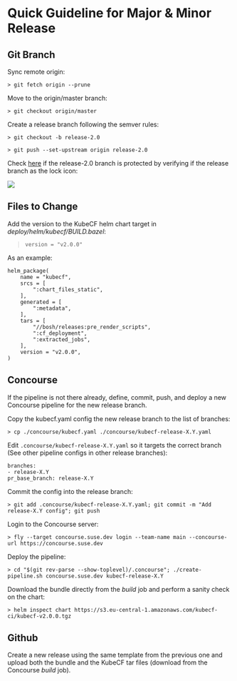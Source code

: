 # Quick Guideline for Major & Minor Release

## Git Branch

Sync remote origin:
```
> git fetch origin --prune
```

Move to the origin/master branch:
```
> git checkout origin/master
```

Create a release branch following the semver rules:
```
> git checkout -b release-2.0
```

```
> git push --set-upstream origin release-2.0
```


Check [here](https://github.com/cloudfoundry-incubator/kubecf/branches) if the release-2.0 branch is protected by verifying if the release branch as the lock icon:

![](https://i.imgur.com/n8DHyeF.png)


## Files to Change

Add the version to the KubeCF helm chart target in _deploy/helm/kubecf/BUILD.bazel_:
> ```version = "v2.0.0"```

As an example:
```
helm_package(
    name = "kubecf",
    srcs = [
        ":chart_files_static",
    ],
    generated = [
        ":metadata",
    ],
    tars = [
        "//bosh/releases:pre_render_scripts",
        ":cf_deployment",
        ":extracted_jobs",
    ],
    version = "v2.0.0",
)
```


## Concourse

If the pipeline is not there already, define, commit, push, and deploy a new
Concourse pipeline for the new release branch.

Copy the kubecf.yaml config the new release branch to the list of branches:

    > cp ./concourse/kubecf.yaml ./concourse/kubecf-release-X.Y.yaml

Edit `.concourse/kubecf-release-X.Y.yaml` so it targets the correct branch (See
other pipeline configs in other release branches):

```
branches:
- release-X.Y
pr_base_branch: release-X.Y
```

Commit the config into the release branch:
```
> git add .concourse/kubecf-release-X.Y.yaml; git commit -m "Add release-X.Y config"; git push
```

Login to the Concourse server:

```
> fly --target concourse.suse.dev login --team-name main --concourse-url https://concourse.suse.dev
```

Deploy the pipeline:
```
> cd "$(git rev-parse --show-toplevel)/.concourse"; ./create-pipeline.sh concourse.suse.dev kubecf-release-X.Y
```

Download the bundle directly from the _build_ job and perform a sanity check on the chart:

```
> helm inspect chart https://s3.eu-central-1.amazonaws.com/kubecf-ci/kubecf-v2.0.0.tgz
```

## Github

Create a new release using the same template from the previous one and upload both the bundle and the KubeCF tar files (download from the Concourse *build* job).


